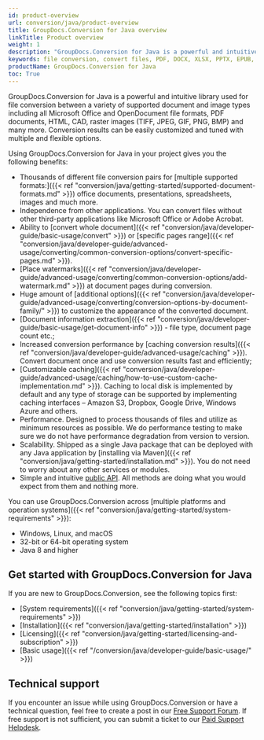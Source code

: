 ```yaml
---
id: product-overview
url: conversion/java/product-overview
title: GroupDocs.Conversion for Java overview
linkTitle: Product overview
weight: 1
description: "GroupDocs.Conversion for Java is a powerful and intuitive library used for file conversion between a variety of supported formats (such as PDF, DOCX, XLSX, PPTX, EPUB, PNG, JPEG, TIFF and others) without using third-party tools."
keywords: file conversion, convert files, PDF, DOCX, XLSX, PPTX, EPUB, PNG, JPEG, TIFF
productName: GroupDocs.Conversion for Java
toc: True
---
```


<!--<img src="/conversion/java/images/home.png" alt="groupdocs-conversion-java-home" align="left" style="width:110px; margin: 0 30px 30px 0"/> -->

GroupDocs.Conversion for Java is a powerful and intuitive library used for file conversion between a variety of supported document and image types including all Microsoft Office and OpenDocument file formats, PDF documents, HTML, CAD, raster images (TIFF, JPEG, GIF, PNG, BMP) and many more. Conversion results can be easily customized and tuned with multiple and flexible options.
<!--
GroupDocs.Conversion allows to convert files between plenty of  popular  formats such as PDF, DOCX, XLSX, PPTX, EPUB, PNG, JPEG, TIFF and others.

By using GroupDocs.Conversion for Java you can convert files without other  third-party applications like Microsoft Office or Adobe Acrobat!

------

## Benefits of using GroupDocs.Conversion
-->
Using GroupDocs.Conversion for Java in your project gives you the following benefits:
<!--
- Rich set of document conversion features;
- Platform independence;
- Independence from third-party applications;
- Performance and scalability;
- Simple public API.

### Rich set of document conversion features
-->
- Thousands of different file conversion pairs for [multiple supported formats:]({{< ref "conversion/java/getting-started/supported-document-formats.md" >}}) office documents, presentations, spreadsheets, images and much more.
- Independence from other applications. You can convert files without other third-party applications like Microsoft Office or Adobe Acrobat. 
- Ability to [convert whole document]({{< ref "conversion/java/developer-guide/basic-usage/convert" >}}) or [specific pages range]({{< ref "conversion/java/developer-guide/advanced-usage/converting/common-conversion-options/convert-specific-pages.md" >}}).
- [Place watermarks]({{< ref "conversion/java/developer-guide/advanced-usage/converting/common-conversion-options/add-watermark.md" >}}) at document pages during conversion.
- Huge amount of [additional options]({{< ref "conversion/java/developer-guide/advanced-usage/converting/conversion-options-by-document-family/" >}}) to customize the appearance of the converted document.
- [Document information extraction]({{< ref "conversion/java/developer-guide/basic-usage/get-document-info" >}}) - file type, document page count etc.;
- Increased conversion performance by [caching conversion results]({{< ref "conversion/java/developer-guide/advanced-usage/caching" >}}). Convert document once and use conversion results fast and efficiently;
- [Customizable caching]({{< ref "conversion/java/developer-guide/advanced-usage/caching/how-to-use-custom-cache-implementation.md" >}}). Caching to local disk is implemented by default and any type of storage can be supported by implementing caching interfaces – Amazon S3, Dropbox, Google Drive, Windows Azure and others.
- Performance. Designed to process thousands of files and utilize as minimum resources as possible. We do performance testing to make sure we do not have performance degradation from version to version.
- Scalability. Shipped as a single Java package that can be deployed with any Java application by [installing via Maven]({{< ref "conversion/java/getting-started/installation.md" >}}). You do not need to worry about any other services or modules.
- Simple and intuitive [public API](https://reference.groupdocs.com/conversion/java). All methods are doing what you would expect from them and nothing more.

You can use GroupDocs.Conversion across [multiple platforms and operation systems]({{< ref "conversion/java/getting-started/system-requirements" >}}):

* Windows, Linux, and macOS
* 32-bit or 64-bit operating system
* Java 8 and higher

## Get started with GroupDocs.Conversion for Java

If you are new to GroupDocs.Conversion, see the following topics first:

* [System requirements]({{< ref "conversion/java/getting-started/system-requirements" >}})
* [Installation]({{< ref "conversion/java/getting-started/installation" >}})
* [Licensing]({{< ref "conversion/java/getting-started/licensing-and-subscription" >}})
* [Basic usage]({{< ref "/conversion/java/developer-guide/basic-usage/" >}})

## Technical support

If you encounter an issue while using GroupDocs.Conversion or have a technical question, feel free to create a post in our [Free Support Forum](https://forum.groupdocs.com/c/conversion). If free support is not sufficient, you can submit a ticket to our [Paid Support Helpdesk](https://helpdesk.groupdocs.com/).

<!--
- Thousands of different file conversion pairs supported for office documents, presentations, spreadsheets and images.
- Ability to convert whole document or specific pages range.
- Place watermarks at document pages during conversion.
- Huge amount of additional options provided to customize converted document appearance.
- Document information extraction - file type, document page count etc.;
- Increased conversion performance by caching conversion results. Convert document once and use conversion results fast and efficient;
- Customizable caching. Caching to local disk is implemented by default and any type of storage can be supported by implementing caching interfaces – Amazon S3, Dropbox, Google Drive, Windows Azure and others.


### Platform Independence

GroupDocs.Conversion for Java covers most of the popular development environments and deployment platforms. Its API can be used to develop applications for a wide range of operating systems, such as Windows, Linux, and Mac OS, and various platforms. Read ["System Requirements"]({{< ref "conversion/java/getting-started/system-requirements" >}}) for more details.

You can use GroupDocs.Conversion for Java to build any type of 32-bit or 64-bit Java application.

### Independence from Other Applications

GroupDocs.Conversion does not require third-party applications, for example, Microsoft Office, to be installed on the machine in order to work. All GroupDocs components are completely independent. This makes GroupDocs.Conversion a great alternative to automation in terms of security, stability, scalability/speed, price and features for working with documents and related tasks.

### Performance and Scalability

We do care about performance. GroupDocs.Conversion is designed to be used to process thousands of files and utilize as minimum resources as possible. We do performance testing to make sure we do not have performance degradation from version to version.

GroupDocs.Conversion is a single Java package that can be deployed with any Java application by simply copying it or installing via NuGet. You do not need to worry about any other services or modules.

### Simple Public API

GroupDocs.Conversion for Java public API was designed to be simple and intuitive. The methods are doing what you wold expect from them and nothing more.

## Pricing and Policies

Please visit the ["Licensing and Subscription"]({{< ref "conversion/java/getting-started/licensing-and-subscription.md" >}}) page for information on licenses and review the ["Pricing Information"](https://purchase.groupdocs.com/pricing/conversion/java) page for details on pricing.

## Technical Support

We do provide free and paid support for all of our users, including evaluation. For more information on GroupDocs.Conversion technical support please check ["Technical Support"]({{< ref "technical-support" >}}) page.
-->